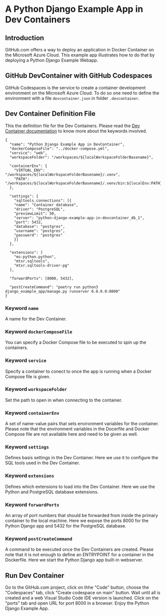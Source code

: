 # A Python Django Example App in Dev Containers

## Introduction

GitHub.com offers a way to deploy an application in Docker Container on the Microsoft Azure Cloud.
This example app illustrates how to do that by deploying a Python Django Example Webapp.

## GitHub DevContainer with GitHub Codespaces

GitHub Codespaces is the service to create a container development environment on the Microsoft Azure Cloud.
To do so one need to define the environment with a file `devcontainer.json` in folder `.devcontainer`.

## Dev Container Definition File

This the definition file for the Dev Containers.
Please read the [Dev Container documentation](https://containers.dev/implementors/json_reference/) to know more about the keywords involved.

```
{
  "name": "Python Django Example App in DevContainer",
  "dockerComposeFile": "../docker-compose.yml",
  "service": "web",
  "workspaceFolder": "/workspaces/${localWorkspaceFolderBasename}",

  "containerEnv": {
    "VIRTUAL_ENV": "/workspaces/${localWorkspaceFolderBasename}/.venv",
    "PATH": "/workspaces/${localWorkspaceFolderBasename}/.venv/bin:${localEnv:PATH}"
  },

  "settings": {
    "sqltools.connections": [{
    "name": "Container database",
    "driver": "PostgreSQL",
    "previewLimit": 50,
    "server": "python-django-example-app-in-devcontainer_db_1",
    "port": 5432,
    "database": "postgres",
    "username": "postgres",
    "password": "postgres"
    }]
  },

  "extensions": [
    "ms-python.python",
    "mtxr.sqltools",
    "mtxr.sqltools-driver-pg"
  ],

  "forwardPorts": [8000, 5432],

  "postCreateCommand": "poetry run python3 django_example_app/manage.py runserver 0.0.0.0:8000" 
}
```

### Keyword `name`

A name for the Dev Container.

### Keyword `dockerComposeFile`

You can specify a Docker Compose file to be executed to spin up the containers.

### Keyword `service`

Specify a container to conect to once the app is running when a Docker Compose file is given.

### Keyword `workspaceFolder`

Set the path to open in when connecting to the container.

### Keyword `containerEnv`

A set of name-value pairs that sets environment variables for the container.
Please note that the environment variables in the Docerfile and Docker Compose file are not available here and need to be given as well.

### Keyword `settings`

Defines basis settings in the Dev Container.
Here we use it to configure the SQL tools used in the Dev Container.

### Keyword `extensions`

Defines which extensions to load into the Dev Container.
Here we use the Python and PostgreSQL database extensions.

### Keyword `forwardPorts`

An array of port numbers that should be forwarded from inside the primary container to the local machine.
Here we expose the ports 8000 for the Python Django app and 5432 for the PostgreSQL database.

### Keyword `postCreateCommand`

A command to be executed once the Dev Containers are created.
Please note that it is not enough to define an ENTRYPOINT for a container in the Dockerfile.
Here we start the Python Django app built-in webserver.

## Run Dev Container

Go to the GitHub.com project, click on thhe "Code" button, choose the "Codespaces" tab, click "Create codespace on main" button.
Wait until all is created and a web Visual Studio Code IDE version is launched.
Click on the "ports" tab and open URL for port 8000 in a browser.
Enjoy the Python Django Example App.
